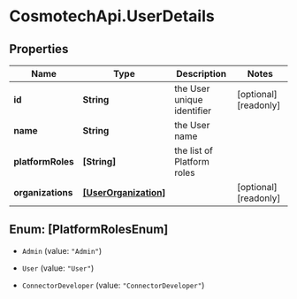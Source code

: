 # CosmotechApi.UserDetails

## Properties

Name | Type | Description | Notes
------------ | ------------- | ------------- | -------------
**id** | **String** | the User unique identifier | [optional] [readonly] 
**name** | **String** | the User name | 
**platformRoles** | **[String]** | the list of Platform roles | 
**organizations** | [**[UserOrganization]**](UserOrganization.md) |  | [optional] [readonly] 



## Enum: [PlatformRolesEnum]


* `Admin` (value: `"Admin"`)

* `User` (value: `"User"`)

* `ConnectorDeveloper` (value: `"ConnectorDeveloper"`)




